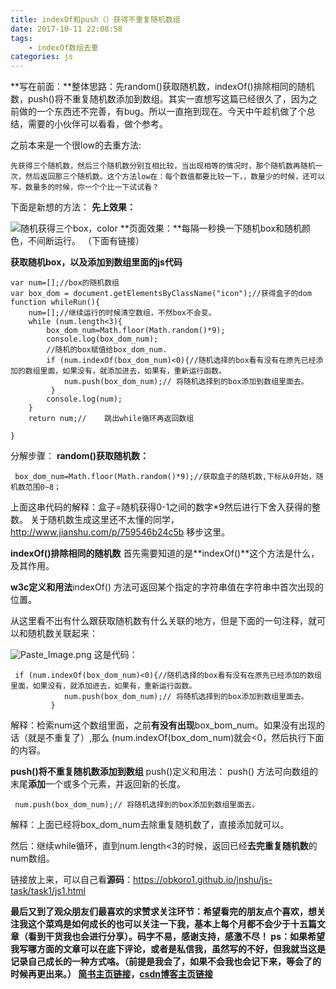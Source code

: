 ```yaml
---
title: indexOf和push（）获得不重复随机数组
date: 2017-10-11 22:08:58
tags:
    - indexOf数组去重
categories: js
---
```

**写在前面：**整体思路：先random()获取随机数，indexOf()排除相同的随机数，push()将不重复随机数添加到数组。其实一直想写这篇已经很久了，因为之前做的一个东西还不完善，有bug。所以一直拖到现在。今天中午趁机做了个总结，需要的小伙伴可以看看，做个参考。

之前本来是一个很low的去重方法:
````
先获得三个随机数，然后三个随机数分别互相比较，当出现相等的情况时，那个随机数再随机一次，然后返回那三个随机数。这个方法low在：每个数值都要比较一下，，数量少的时候，还可以写，数量多的时候，你一个个比一下试试看？
````
  下面是新想的方法：
**先上效果：**

![随机获得三个box，color](http://upload-images.jianshu.io/upload_images/5245297-765fc9840f7e0be4.png?imageMogr2/auto-orient/strip%7CimageView2/2/w/1240)
 **页面效果：**每隔一秒换一下随机box和随机颜色，不间断运行。   （下面有链接）

**获取随机box，以及添加到数组里面的js代码**
```
var num=[];//box的随机数组
var box_dom = document.getElementsByClassName("icon");//获得盒子的dom
function whileRun(){
    num=[];//继续运行的时候清空数组，不然box不会变。
    while (num.length<3){
        box_dom_num=Math.floor(Math.random()*9);
        console.log(box_dom_num);
        //随机的box赋值给box_dom_num.
        if (num.indexOf(box_dom_num)<0){//随机选择的box看有没有在原先已经添加的数组里面，如果没有，就添加进去，如果有，重新运行函数。
            num.push(box_dom_num);// 将随机选择到的box添加到数组里面去。
         }
        console.log(num);
    }
    return num;//    跳出while循环再返回数组

}
```

分解步骤：
**random()获取随机数：**
````
 box_dom_num=Math.floor(Math.random()*9);//获取盒子的随机数,下标从0开始，随机数范围0~8；
````
上面这串代码的解释：盒子=随机获得0-1之间的数字*9然后进行下舍入获得的整数。
关于随机数生成这里还不太懂的同学，http://www.jianshu.com/p/759546b24c5b  移步这里。

**indexOf()排除相同的随机数**
首先需要知道的是**indexOf()**这个方法是什么，及其作用。

**w3c定义和用法**indexOf() 方法可返回某个指定的字符串值在字符串中首次出现的位置。

从这里看不出有什么跟获取随机数有什么关联的地方，但是下面的一句注释，就可以和随机数关联起来：

![Paste_Image.png](http://upload-images.jianshu.io/upload_images/5245297-cdc714665e9d4717.png?imageMogr2/auto-orient/strip%7CimageView2/2/w/1240)
这是代码：
````
 if (num.indexOf(box_dom_num)<0){//随机选择的box看有没有在原先已经添加的数组里面，如果没有，就添加进去，如果有，重新运行函数。
            num.push(box_dom_num);// 将随机选择到的box添加到数组里面去。
         }
````
解释：检索num这个数组里面，之前**有没有出现**box_bom_num。如果没有出现的话（就是不重复了）,那么 (num.indexOf(box_dom_num)就会<0，然后执行下面的内容。

**push()将不重复随机数添加到数组**
push()定义和用法：
push() 方法可向数组的末尾**添加**一个或多个元素，并返回新的长度。
````
 num.push(box_dom_num);// 将随机选择到的box添加到数组里面去。
````
解释：上面已经将box_dom_num去除重复随机数了，直接添加就可以。

然后：继续while循环，直到num.length<3的时候，返回已经**去完重复随机数**的num数组。

链接放上来，可以自己看**源码**：https://obkoro1.github.io/jnshu/js-task/task1/js1.html

**最后又到了观众朋友们最喜欢的求赞求关注环节：**希望看完的朋友点个喜欢，想关注我这个菜鸡是如何成长的也可以关注一下我，基本上每个月都不会少于十五篇文章（看到干货我也会进行分享）。码字不易，感谢支持，感激不尽！
**ps**：如果希望我写哪方面的文章可以在底下评论，或者是私信我，虽然写的不好，但我就当这是记录自己成长的一种方式咯。（前提是我会了，如果不会我也会记下来，等会了的时候再更出来。）
[简书主页链接](http://www.jianshu.com/u/8d1dd8c80f06)，**[csdn博客主页链接](http://blog.csdn.net/OBKoro1?skin=dark1)**